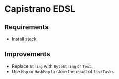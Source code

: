 # Capistrano EDSL

## Requirements

- Install [stack](https://docs.haskellstack.org/en/stable/install_and_upgrade)

## Improvements

- Replace `String` with `ByteString` or `Text`.
- Use `Map` or `HashMap` to store the result of `listTasks`.
